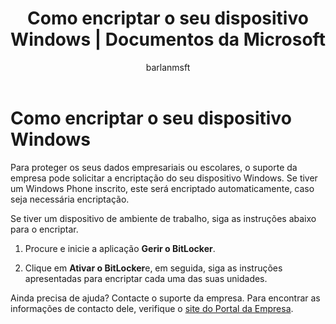 ﻿---
title: Como encriptar o seu dispositivo Windows | Documentos da Microsoft
description: 
keywords: 
author: barlanmsft
ms.author: barlan
manager: dougeby
ms.date: 03/16/2017
ms.topic: article
ms.prod: 
ms.service: microsoft-intune
ms.technology: 
ms.assetid: 7d9645a9-6058-4112-aa31-8cdbccdc5463
searchScope:
- User help
ROBOTS: 
ms.reviewer: priyar
ms.suite: ems
ms.custom: intune-enduser
ms.openlocfilehash: 94d6c25d1367791422ed282649049a1830b76cc9
ms.sourcegitcommit: a41ad9988a8c14e6b15123a9ea9bc29ac437a4ce
ms.translationtype: HT
ms.contentlocale: pt-PT
ms.lasthandoff: 01/25/2018
---
# <a name="how-to-encrypt-your-windows-device"></a>Como encriptar o seu dispositivo Windows

Para proteger os seus dados empresariais ou escolares, o suporte da empresa pode solicitar a encriptação do seu dispositivo Windows. Se tiver um Windows Phone inscrito, este será encriptado automaticamente, caso seja necessária encriptação.

Se tiver um dispositivo de ambiente de trabalho, siga as instruções abaixo para o encriptar.

1.  Procure e inicie a aplicação **Gerir o BitLocker**.

2.  Clique em **Ativar o BitLocker**e, em seguida, siga as instruções apresentadas para encriptar cada uma das suas unidades.

Ainda precisa de ajuda? Contacte o suporte da empresa. Para encontrar as informações de contacto dele, verifique o [site do Portal da Empresa](https://portal.manage.microsoft.com#HelpDeskDialog).
